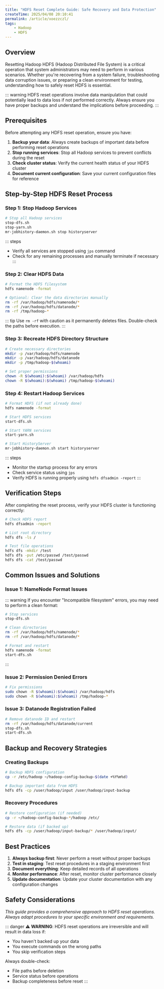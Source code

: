 ```yaml
---
title: "HDFS Reset Complete Guide: Safe Recovery and Data Protection"
createTime: 2025/04/08 20:10:41
permalink: /article/xoezzczl/
tags:
    - Hadoop
    - HDFS
---
```


## Overview

Resetting Hadoop HDFS (Hadoop Distributed File System) is a critical operation that system administrators may need to perform in various scenarios. Whether you're recovering from a system failure, troubleshooting data corruption issues, or preparing a clean environment for testing, understanding how to safely reset HDFS is essential.

::: warning
HDFS reset operations involve data manipulation that could potentially lead to data loss if not performed correctly. Always ensure you have proper backups and understand the implications before proceeding.
:::

## Prerequisites

Before attempting any HDFS reset operation, ensure you have:

1. **Backup your data**: Always create backups of important data before performing reset operations
2. **Stop running services**: Stop all Hadoop services to prevent conflicts during the reset
3. **Check cluster status**: Verify the current health status of your HDFS cluster
4. **Document current configuration**: Save your current configuration files for reference

## Step-by-Step HDFS Reset Process

### Step 1: Stop Hadoop Services

```bash
# Stop all Hadoop services
stop-dfs.sh
stop-yarn.sh
mr-jobhistory-daemon.sh stop historyserver
```

::: steps
- Verify all services are stopped using `jps` command
- Check for any remaining processes and manually terminate if necessary
:::

### Step 2: Clear HDFS Data

```bash
# Format the HDFS filesystem
hdfs namenode -format

# Optional: Clear the data directories manually
rm -rf /var/hadoop/hdfs/namenode/*
rm -rf /var/hadoop/hdfs/datanode/*
rm -rf /tmp/hadoop-*
```

::: tip
Use `rm -rf` with caution as it permanently deletes files. Double-check the paths before execution.
:::

### Step 3: Recreate HDFS Directory Structure

```bash
# Create necessary directories
mkdir -p /var/hadoop/hdfs/namenode
mkdir -p /var/hadoop/hdfs/datanode
mkdir -p /tmp/hadoop-$(whoami)

# Set proper permissions
chown -R $(whoami):$(whoami) /var/hadoop/hdfs
chown -R $(whoami):$(whoami) /tmp/hadoop-$(whoami)
```

### Step 4: Restart Hadoop Services

```bash
# Format HDFS (if not already done)
hdfs namenode -format

# Start HDFS services
start-dfs.sh

# Start YARN services
start-yarn.sh

# Start HistoryServer
mr-jobhistory-daemon.sh start historyserver
```

::: steps
- Monitor the startup process for any errors
- Check service status using `jps`
- Verify HDFS is running properly using `hdfs dfsadmin -report`
:::

## Verification Steps

After completing the reset process, verify your HDFS cluster is functioning correctly:

```bash
# Check HDFS report
hdfs dfsadmin -report

# List root directory
hdfs dfs -ls /

# Test file operations
hdfs dfs -mkdir /test
hdfs dfs -put /etc/passwd /test/passwd
hdfs dfs -cat /test/passwd
```

## Common Issues and Solutions

### Issue 1: NameNode Format Issues

::: warning
If you encounter "Incompatible filesystem" errors, you may need to perform a clean format:

```bash
# Stop services
stop-dfs.sh

# Clean directories
rm -rf /var/hadoop/hdfs/namenode/*
rm -rf /var/hadoop/hdfs/datanode/*

# Format and restart
hdfs namenode -format
start-dfs.sh
```
:::

### Issue 2: Permission Denied Errors

```bash
# Fix permissions
sudo chown -R $(whoami):$(whoami) /var/hadoop/hdfs
sudo chown -R $(whoami):$(whoami) /tmp/hadoop-*
```

### Issue 3: Datanode Registration Failed

```bash
# Remove datanode ID and restart
rm -rf /var/hadoop/hdfs/datanode/current
stop-dfs.sh
start-dfs.sh
```

## Backup and Recovery Strategies

### Creating Backups

```bash
# Backup HDFS configuration
cp -r /etc/hadoop ~/hadoop-config-backup-$(date +%Y%m%d)

# Backup important data from HDFS
hdfs dfs -cp /user/hadoop/input /user/hadoop/input-backup
```

### Recovery Procedures

```bash
# Restore configuration (if needed)
cp -r ~/hadoop-config-backup-*/hadoop /etc/

# Restore data (if backed up)
hdfs dfs -cp /user/hadoop/input-backup/* /user/hadoop/input/
```

## Best Practices

1. **Always backup first**: Never perform a reset without proper backups
2. **Test in staging**: Test reset procedures in a staging environment first
3. **Document everything**: Keep detailed records of all operations
4. **Monitor performance**: After reset, monitor cluster performance closely
5. **Update documentation**: Update your cluster documentation with any configuration changes

## Safety Considerations
*This guide provides a comprehensive approach to HDFS reset operations. Always adapt procedures to your specific environment and requirements.*

::: danger
⚠️ **WARNING**: HDFS reset operations are irreversible and will result in data loss if:
- You haven't backed up your data
- You execute commands on the wrong paths
- You skip verification steps

Always double-check:
- File paths before deletion
- Service status before operations
- Backup completeness before reset
:::


